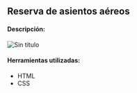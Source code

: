 ## Reserva de asientos aéreos

#### Descripción:


![Sin titulo](assets/images/.png)  

#### Herramientas utilizadas:
* HTML
* CSS
